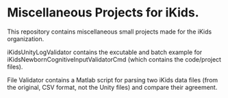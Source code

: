 # Miscellaneous Projects for iKids.

This repository contains miscellaneous small projects made for the iKids organization.

iKidsUnityLogValidator contains the excutable and batch example for iKidsNewbornCognitiveInputValidatorCmd (which contains the code/project files).

File Validator contains a Matlab script for parsing two iKids data files (from the original, CSV format, not the Unity files) and compare their agreement.
